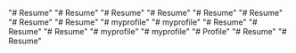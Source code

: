 "# Resume" 
"# Resume" 
"# Resume" 
"# Resume" 
"# Resume" 
"# Resume" 
"# Resume" 
"# Resume" 
"# myprofile" 
"# myprofile" 
"# Resume" 
"# Resume" 
"# Resume" 
"# myprofile" 
"# myprofile" 
"# Profile" 
"# Resume" 
"# Resume" 
